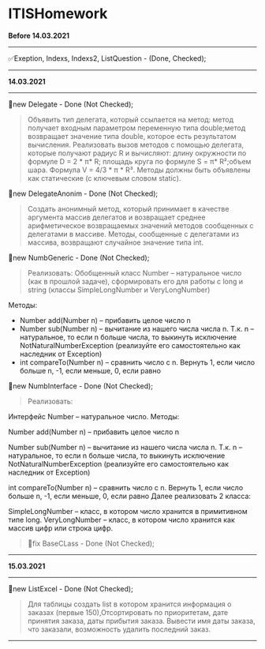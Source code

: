 # ITISHomework

**Before 14.03.2021**
***
:white_check_mark:Exeption, Indexs, Indexs2, ListQuestion - (Done, Checked); 
***

**14.03.2021**
***
 :black_square_button:new Delegate - Done (Not Checked); 
> Объявить тип делегата, который ссылается на метод:​ метод получает входным параметром переменную типа double;​метод возвращает значение типа double, которое есть результатом вычисления.​ Реализовать вызов методов с помощью делегата, которые получают радиус R и вычисляют:​ длину окружности по формуле D = 2 * π* R;​ площадь круга по формуле S = π* R²;​ объем шара. Формула V = 4/3 * π * R³.​ Методы должны быть объявлены как статические (с ключевым словом static).

 :black_square_button:new DelegateAnonim - Done (Not Checked); 
> Создать анонимный метод, который принимает в качестве аргумента массив делегатов и возвращает среднее арифметическое возвращаемых значений методов сообщенных с делегатами в массиве. Методы, сообщенные с делегатами из массива, возвращают случайное значение типа int.

:black_square_button:new NumbGeneric - Done (Not Checked); 
> Реализовать:​ Обобщенный класс Number – натуральное число (как в прошлой задаче), сформировать его для работы с long и string (классы SimpleLongNumber и VeryLongNumber) ​

Методы:​

- Number add(Number n) – прибавить целое число n​
- Number sub(Number n) – вычитание из нашего числа числа n. Т.к. n – натуральное, то если n больше числа, то выкинуть исключение NotNaturalNumberException (реализуйте его самостоятельно как наследник от Exception)​
- int compareTo(Number n) – сравнить число с n. Вернуть 1, если число больше n, -1, если меньше, 0, если равно

:black_square_button:new NumbInterface - Done (Not Checked); 

>Реализовать:​

Интерфейс Number – натуральное число. Методы:​

Number add(Number n) – прибавить целое число n​

Number sub(Number n) – вычитание из нашего числа числа n. Т.к. n – натуральное, то если n больше числа, то выкинуть исключение NotNaturalNumberException (реализуйте его самостоятельно как наследник от Exception)​

int compareTo(Number n) – сравнить число с n. Вернуть 1, если число больше n, -1, если меньше, 0, если равно​
Далее реализовать 2 класса:​

SimpleLongNumber – класс, в котором число хранится в примитивном типе long.​
VeryLongNumber – класс, в котором число хранится как массив цифр или строка цифр.

> :black_square_button:fix BaseCLass - Done (Not Checked); 
***

**15.03.2021**
***
 :black_square_button:new ListExcel - Done (Not Checked);
> Для таблицы создать list в котором хранится информация о заказах (первые 150),Отсортировать по приоритетам, дате принятия заказа, даты прибытия заказа. Вывести имя даты заказа, что заказали, возможность удалить последний заказ.
***
